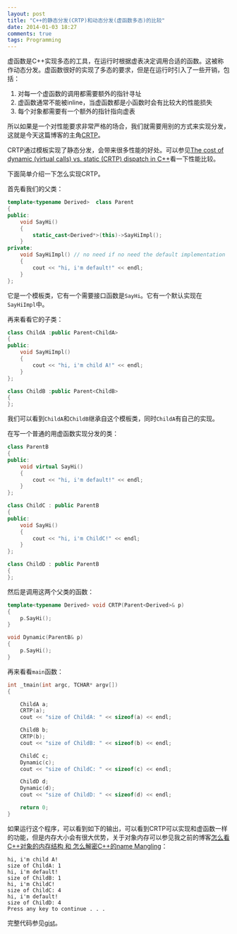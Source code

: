 ```yaml
---
layout: post
title: "C++的静态分发(CRTP)和动态分发(虚函数多态)的比较"
date: 2014-01-03 18:27
comments: true
tags: Programming
---
```


虚函数是C++实现多态的工具，在运行时根据虚表决定调用合适的函数。这被称作动态分发。虚函数很好的实现了多态的要求，但是在运行时引入了一些开销，包括：  
1. 对每一个虚函数的调用都需要额外的指针寻址  
2. 虚函数通常不能被inline，当虚函数都是小函数时会有比较大的性能损失  
3. 每个对象都需要有一个额外的指针指向虚表  

所以如果是一个对性能要求非常严格的场合，我们就需要用别的方式来实现分发，这就是今天这篇博客的主角[CRTP](http://en.wikipedia.org/wiki/Curiously_recurring_template_pattern)。

CRTP通过模板实现了静态分发，会带来很多性能的好处。可以参见[The cost of dynamic (virtual calls) vs. static (CRTP) dispatch in C++](http://eli.thegreenplace.net/2013/12/05/the-cost-of-dynamic-virtual-calls-vs-static-crtp-dispatch-in-c/)看一下性能比较。

下面简单介绍一下怎么实现CRTP。

首先看我们的父类：
```cpp
template<typename Derived>  class Parent 
{
public:
    void SayHi()
    {
        static_cast<Derived*>(this)->SayHiImpl();
    }
private:
    void SayHiImpl() // no need if no need the default implementation
    {
        cout << "hi, i'm default!" << endl;
    }
};
```

它是一个模板类，它有一个需要接口函数是```SayHi```。它有一个默认实现在```SayHiImpl```中。

再来看看它的子类：

```cpp
class ChildA :public Parent<ChildA>
{
public:
    void SayHiImpl()
    {
        cout << "hi, i'm child A!" << endl;
    }
};

class ChildB :public Parent<ChildB>
{
};
```

我们可以看到```ChildA```和```ChildB```继承自这个模板类，同时```ChildA```有自己的实现。

在写一个普通的用虚函数实现分发的类：

```cpp
class ParentB
{
public:
    void virtual SayHi()
    {
        cout << "hi, i'm default!" << endl;
    }
};

class ChildC : public ParentB
{
public:
    void SayHi()
    {
        cout << "hi, i'm ChildC!" << endl;
    }
};

class ChildD : public ParentB
{
}; 
```

然后是调用这两个父类的函数：


```cpp
template<typename Derived> void CRTP(Parent<Derived>& p)
{
    p.SayHi();
}

void Dynamic(ParentB& p)
{
    p.SayHi();
}
```

再来看看```main```函数：

```cpp
int _tmain(int argc, TCHAR* argv[])
{

    ChildA a;
    CRTP(a);
    cout << "size of ChildA: " << sizeof(a) << endl;

    ChildB b;
    CRTP(b);
    cout << "size of ChildB: " << sizeof(b) << endl;

    ChildC c;
    Dynamic(c);
    cout << "size of ChildC: " << sizeof(c) << endl;

    ChildD d;
    Dynamic(d);
    cout << "size of ChildD: " << sizeof(d) << endl;

    return 0;
}
```

如果运行这个程序，可以看到如下的输出，可以看到CRTP可以实现和虚函数一样的功能，但是内存大小会有很大优势，关于对象内存可以参见我之前的博客[怎么看C++对象的内存结构 和 怎么解密C++的name Mangling](/2012/12/23/blogpost/)：

```
hi, i'm child A!
size of ChildA: 1
hi, i'm default!
size of ChildB: 1
hi, i'm ChildC!
size of ChildC: 4
hi, i'm default!
size of ChildD: 4
Press any key to continue . . .
```

完整代码参见[gist](https://gist.github.com/fresky/8237006)。
